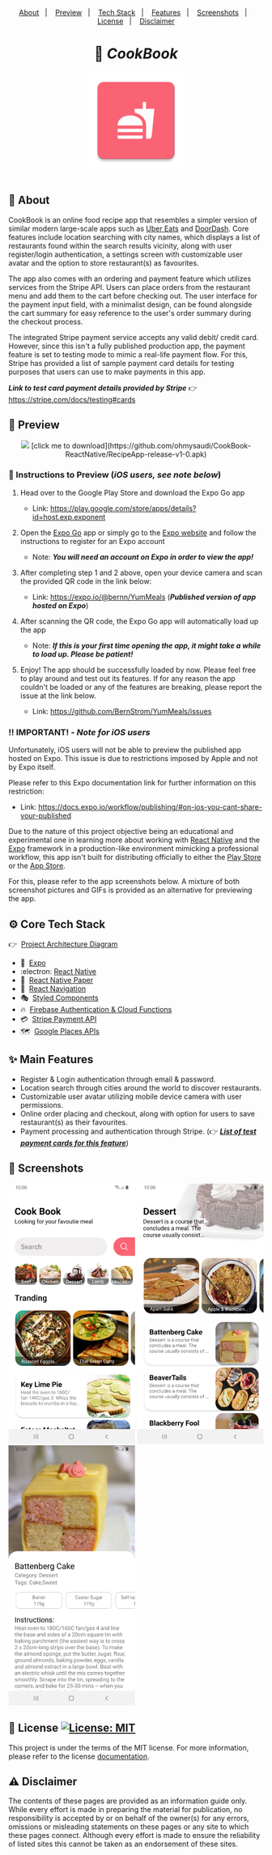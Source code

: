<p align="center">
  <a href="#calling-about">About</a>&nbsp;&nbsp;&nbsp;|&nbsp;&nbsp;&nbsp;
  <a href="#eyes-preview">Preview</a>&nbsp;&nbsp;&nbsp;|&nbsp;&nbsp;&nbsp;
  <a href="#gear-core-tech-stack">Tech Stack</a>&nbsp;&nbsp;&nbsp;|&nbsp;&nbsp;&nbsp;
  <a href="#sparkles-main-features">Features</a>&nbsp;&nbsp;&nbsp;|&nbsp;&nbsp;&nbsp;
  <a href="#camera_flash-screenshots">Screenshots</a>&nbsp;&nbsp;&nbsp;|&nbsp;&nbsp;&nbsp;
  <a href="#memo-license-">License</a>&nbsp;&nbsp;&nbsp;|&nbsp;&nbsp;&nbsp;
  <a href="#warning-disclaimer">Disclaimer</a>
</p>

<h1 align="center">
  🍩 <em>CookBook</em>
</h1>

<div align="center">
  <img src="./screenshots/App_Icon.png" alt="App brand icon" />
</div>

<br />

## :calling: About

CookBook is an online food recipe app that resembles a simpler version of similar modern large-scale apps such as [Uber Eats](https://www.ubereats.com/ 'Uber Eats') and [DoorDash](https://www.doordash.com/ 'DoorDash'). Core features include location searching with city names, which displays a list of restaurants found within the search results vicinity, along with user register/login authentication, a settings screen with customizable user avatar and the option to store restaurant(s) as favourites.

The app also comes with an ordering and payment feature which utilizes services from the Stripe API. Users can place orders from the restaurant menu and add them to the cart before checking out. The user interface for the payment input field, with a minimalist design, can be found alongside the cart summary for easy reference to the user's order summary during the checkout process.

The integrated Stripe payment service accepts any valid debit/ credit card. However, since this isn't a fully published production app, the payment feature is set to testing mode to mimic a real-life payment flow. For this, Stripe has provided a list of sample payment card details for testing purposes that users can use to make payments in this app.

_**Link to test card payment details provided by Stripe**_ 👉&nbsp; https://stripe.com/docs/testing#cards

## :eyes: Preview

<div align="center">
  <img src="./screenshots/Screen-Recording-Cook-Book.gif" width="250">
   [click me to download](https://github.com/ohmysaudi/CookBook-ReactNative/RecipeApp-release-v1-0.apk)
</div>

### :1234: Instructions to Preview (_iOS users, see note below_)

1. Head over to the Google Play Store and download the Expo Go app

   - Link: https://play.google.com/store/apps/details?id=host.exp.exponent

2. Open the [Expo Go](https://play.google.com/store/apps/details?id=host.exp.exponent 'Expo Go') app or simply go to the [Expo website](https://expo.io/ 'Expo') and follow the instructions to register for an Expo account

   - Note: _**You will need an account on Expo in order to view the app!**_

3. After completing step 1 and 2 above, open your device camera and scan the provided QR code in the link below:

   - Link: https://expo.io/@bernn/YumMeals (_**Published version of app hosted on Expo**_)

4. After scanning the QR code, the Expo Go app will automatically load up the app

   - Note: _**If this is your first time opening the app, it might take a while to load up. Please be patient!**_

5. Enjoy! The app should be successfully loaded by now. Please feel free to play around and test out its features. If for any reason the app couldn't be loaded or any of the features are breaking, please report the issue at the link below.

   - Link: https://github.com/BernStrom/YumMeals/issues

### :bangbang: IMPORTANT! - _Note for iOS users_

Unfortunately, iOS users will not be able to preview the published app hosted on Expo. This issue is due to restrictions imposed by Apple and not by Expo itself.

Please refer to this Expo documentation link for further information on this restriction:

- Link: https://docs.expo.io/workflow/publishing/#on-ios-you-cant-share-your-published

Due to the nature of this project objective being an educational and experimental one in learning more about working with [React Native](https://reactnative.dev/ 'React Native') and the [Expo](https://expo.io/ 'Expo') framework in a production-like environment mimicking a professional workflow, this app isn't built for distributing officially to either the [Play Store](https://play.google.com/store 'Google Play Store') or the [App Store](https://www.apple.com/app-store/ 'App Store').

For this, please refer to the app screenshots below. A mixture of both screenshot pictures and GIFs is provided as an alternative for previewing the app.

## :gear: Core Tech Stack

👉&nbsp; [Project Architecture Diagram](https://lucid.app/lucidchart/invitations/accept/inv_6fab6816-4e33-4ab2-9039-1cab4f972b3d 'YumMeals App Architecture Diagram')

- :arrow_up_small:&nbsp; [Expo](https://expo.io/ 'Expo')
- :electron:&nbsp;[React Native](https://reactnative.dev/ 'React Native')
- :page_with_curl:&nbsp; [React Native Paper](https://callstack.github.io/react-native-paper/index.html 'React Native Paper')
- :link:&nbsp; [React Navigation](https://reactnavigation.org/ 'React Navigation')
- :performing_arts:&nbsp; [Styled Components](https://styled-components.com/ 'Styled Components')
- :fire:&nbsp; [Firebase Authentication & Cloud Functions](https://firebase.google.com/)
- :credit_card:&nbsp; [Stripe Payment API](https://stripe.com/docs/payments 'Stripe Payments')
- :world_map:&nbsp; [Google Places APIs](https://developers.google.com/maps/documentation/places/web-service/overview 'Google Places APIs')

## :sparkles: Main Features

- Register & Login authentication through email & password.
- Location search through cities around the world to discover restaurants.
- Customizable user avatar utilizing mobile device camera with user permissions.
- Online order placing and checkout, along with option for users to save restaurant(s) as their favourites.
- Payment processing and authentication through Stripe. (👉&nbsp;_**[List of test payment cards for this feature](https://stripe.com/docs/testing#cards 'Test card details by Stripe')**_)

## :camera_flash: Screenshots

<p>
    <img src="./screenshots/Screenshot_Cook Book_1.jpg" width="250">
    <img src="./screenshots/Screenshot_Cook Book_2.jpg" width="250">
    <img src="./screenshots/Screenshot_Cook Book_3.jpg" width="250">
</p>

## :memo: License <a aria-label="YumMeals is free to use" href="https://choosealicense.com/licenses/mit/" target="_blank"><img alt="License: MIT" src="https://img.shields.io/badge/License-MIT-success.svg?style=flat-square&color=33CC12" target="_blank" /></a>

This project is under the terms of the MIT license. For more information, please refer to the license [documentation](LICENSE.md).

## :warning: Disclaimer

The contents of these pages are provided as an information guide only. While every effort is made in preparing the material for publication, no responsibility is accepted by or on behalf of the owner(s) for any errors, omissions or misleading statements on these pages or any site to which these pages connect. Although every effort is made to ensure the reliability of listed sites this cannot be taken as an endorsement of these sites.
